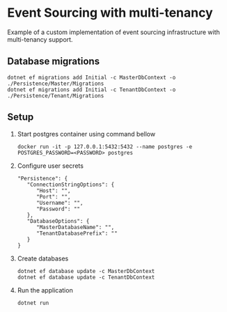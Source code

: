 # Event Sourcing with multi-tenancy

Example of a custom implementation of event sourcing infrastructure with multi-tenancy support.

## Database migrations

```shell
dotnet ef migrations add Initial -c MasterDbContext -o ./Persistence/Master/Migrations
dotnet ef migrations add Initial -c TenantDbContext -o ./Persistence/Tenant/Migrations
```

## Setup

1. Start postgres container using command bellow
   ```shell
   docker run -it -p 127.0.0.1:5432:5432 --name postgres -e POSTGRES_PASSWORD=<PASSWORD> postgres
   ```

2. Configure user secrets
   ```
   "Persistence": {
      "ConnectionStringOptions": {
         "Host": "",
         "Port": "",
         "Username": "",
         "Password": ""
      },
      "DatabaseOptions": {
         "MasterDatabaseName": "",
         "TenantDatabasePrefix": ""
      }
   }
   ```

3. Create databases
   ```shell
   dotnet ef database update -c MasterDbContext
   dotnet ef database update -c TenantDbContext
   ```

4. Run the application
   ```shell
   dotnet run
   ```